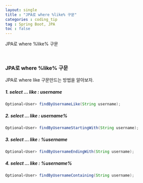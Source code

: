 ```yaml
---
layout: single
title : "JPA로 where %like% 구문"
categories : coding_tip
tag : Spring Boot, JPA
toc : false
---
```


JPA로 where %like% 구문

<br>

### JPA로 where %like% 구문

JPA로 where like 구문만드는 방법을 알아보자.



##### 1. select ... like : username

```java
Optional<User> findByUsernameLike(String username);
```



##### 2. select ... like : username%

```java
Optional<User> findByUsernameStartingWith(String username);
```



##### 3. select ... like : %username

```java
Optional<User> findByUsernameEndingWith(String username);
```



##### 4. select ... like : %username%

```java
Optional<User> findByUsernameContaining(String username);
```

